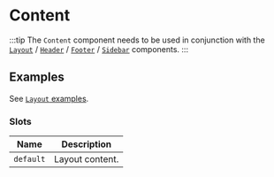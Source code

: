# Content

:::tip
The `Content` component needs to be used in conjunction with the [`Layout`](./layout) / [`Header`](./header) / [`Footer`](./footer) / [`Sidebar`](./sidebar) components.
:::

## Examples

See [`Layout` examples](./layout#examples).

### Slots

| Name | Description |
| -- | -- |
| ``default`` | Layout content. |
```
